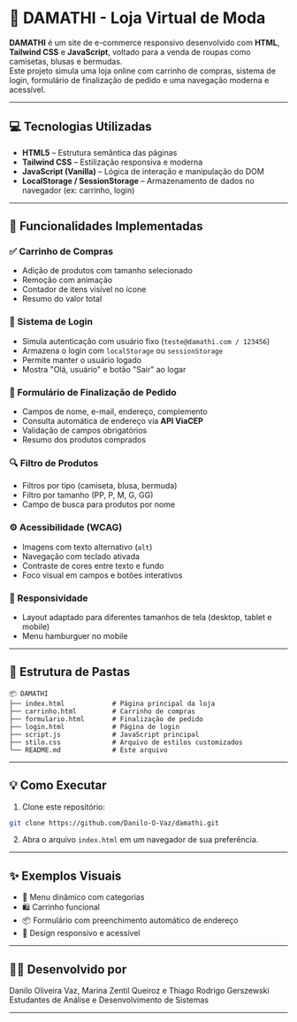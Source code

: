# 👕 DAMATHI - Loja Virtual de Moda

**DAMATHI** é um site de e-commerce responsivo desenvolvido com **HTML**, **Tailwind CSS** e **JavaScript**, voltado para a venda de roupas como camisetas, blusas e bermudas.  
Este projeto simula uma loja online com carrinho de compras, sistema de login, formulário de finalização de pedido e uma navegação moderna e acessível.  

---

## 💻 Tecnologias Utilizadas

- **HTML5** – Estrutura semântica das páginas
- **Tailwind CSS** – Estilização responsiva e moderna
- **JavaScript (Vanilla)** – Lógica de interação e manipulação do DOM
- **LocalStorage / SessionStorage** – Armazenamento de dados no navegador (ex: carrinho, login)

---

## 🛒 Funcionalidades Implementadas

### ✅ Carrinho de Compras
- Adição de produtos com tamanho selecionado
- Remoção com animação
- Contador de itens visível no ícone
- Resumo do valor total

### 👤 Sistema de Login
- Simula autenticação com usuário fixo (`teste@damathi.com / 123456`)
- Armazena o login com `localStorage` ou `sessionStorage`
- Permite manter o usuário logado
- Mostra "Olá, usuário" e botão "Sair" ao logar

### 🧾 Formulário de Finalização de Pedido
- Campos de nome, e-mail, endereço, complemento
- Consulta automática de endereço via **API ViaCEP**
- Validação de campos obrigatórios
- Resumo dos produtos comprados

### 🔍 Filtro de Produtos
- Filtros por tipo (camiseta, blusa, bermuda)
- Filtro por tamanho (PP, P, M, G, GG)
- Campo de busca para produtos por nome

### ⚙️ Acessibilidade (WCAG)
- Imagens com texto alternativo (`alt`)
- Navegação com teclado ativada
- Contraste de cores entre texto e fundo
- Foco visual em campos e botões interativos

### 📱 Responsividade
- Layout adaptado para diferentes tamanhos de tela (desktop, tablet e mobile)
- Menu hamburguer no mobile

---

## 📁 Estrutura de Pastas

```
📦 DAMATHI
├── index.html            # Página principal da loja
├── carrinho.html         # Carrinho de compras
├── formulario.html       # Finalização de pedido
├── login.html            # Página de login
├── script.js             # JavaScript principal
├── stilo.css             # Arquivo de estilos customizados
└── README.md             # Este arquivo
```

---

## 💡 Como Executar

1. Clone este repositório:
```bash
git clone https://github.com/Danilo-O-Vaz/damathi.git
```

2. Abra o arquivo `index.html` em um navegador de sua preferência.

---

## ✨ Exemplos Visuais

- 💬 Menu dinâmico com categorias
- 🛍️ Carrinho funcional
- 📦 Formulário com preenchimento automático de endereço
- 📱 Design responsivo e acessível

---

## 👨‍💻 Desenvolvido por

Danilo Oliveira Vaz, Marina Zentil Queiroz e Thiago Rodrigo Gerszewski  
Estudantes de Análise e Desenvolvimento de Sistemas  

---